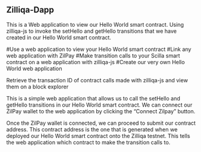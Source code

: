 ## Zilliqa-Dapp

This is a Web application to view our Hello World smart contract. Using zilliqa-js to invoke the setHello and getHello transitions that we have created in our Hello World smart contract.

#Use a web application to view your Hello World smart contract
#Link any web application with ZilPay
#Make transition calls to your Scilla smart contract on a web application with zilliqa-js
#Create our very own Hello World web application

Retrieve the transaction ID of contract calls made with zilliqa-js and view them on a block explorer

This is a simple web application that allows us to call the setHello and getHello transitions in our Hello World smart contract. We can connect our ZilPay wallet to the web application by clicking the “Connect Zilpay” button. 

Once the ZilPay wallet is connected, we can proceed to submit our contract address. This contract address is the one that is generated when we deployed our Hello World smart contract onto the Zilliqa testnet. This tells the web application which contract to make the transition calls to.
